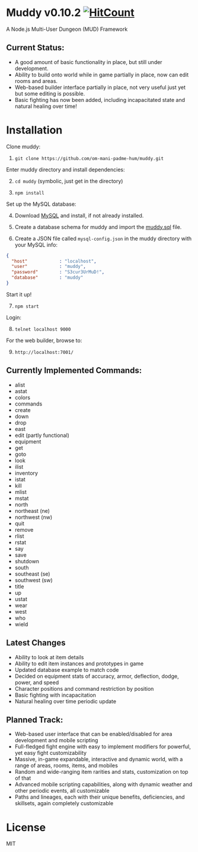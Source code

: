 # Muddy v0.10.2 [![HitCount](http://hits.dwyl.com/om-mani-padme-hum/muddy.svg)](http://hits.dwyl.com/om-mani-padme-hum/muddy)

A Node.js Multi-User Dungeon (MUD) Framework

## Current Status:

* A good amount of basic functionality in place, but still under development.  
* Ability to build onto world while in game partially in place, now can edit rooms and areas.  
* Web-based builder interface partially in place, not very useful just yet but some editing is possible.
* Basic fighting has now been added, including incapacitated state and natural healing over time!

# Installation 

Clone muddy:

1. `git clone https://github.com/om-mani-padme-hum/muddy.git`

Enter muddy directory and install dependencies:

2. `cd muddy` (symbolic, just get in the directory)

3. `npm install`

Set up the MySQL database:

4. Download [MySQL](https://www.mysql.com/downloads/) and install, if not already installed.

5. Create a database schema for muddy and import the [muddy.sql](https://github.com/om-mani-padme-hum/muddy/blob/master/muddy.sql) file.  

6. Create a JSON file called `mysql-config.json` in the muddy directory with your MySQL info:

```json
{
  "host"            : "localhost",
  "user"            : "muddy",
  "password"        : "S3cur3UrMuD!",
  "database"        : "muddy"
}
```

Start it up!

7. `npm start`

Login:

8. `telnet localhost 9000`

For the web builder, browse to:

9. `http://localhost:7001/`
 
## Currently Implemented Commands:

* alist
* astat
* colors
* commands
* create
* down
* drop
* east
* edit (partly functional)
* equipment
* get
* goto
* look
* ilist
* inventory
* istat
* kill
* mlist
* mstat
* north
* northeast (ne)
* northwest (nw)
* quit
* remove
* rlist
* rstat
* say
* save
* shutdown
* south
* southeast (se)
* southwest (sw)
* title
* up
* ustat
* wear
* west
* who
* wield

## Latest Changes

* Ability to look at item details
* Ability to edit item instances and prototypes in game
* Updated database example to match code
* Decided on equipment stats of accuracy, armor, deflection, dodge, power, and speed
* Character positions and command restriction by position
* Basic fighting with incapacitation
* Natural healing over time periodic update

## Planned Track:

* Web-based user interface that can be enabled/disabled for area development and mobile scripting
* Full-fledged fight engine with easy to implement modifiers for powerful, yet easy fight customizability
* Massive, in-game expandable, interactive and dynamic world, with a range of areas, rooms, items, and mobiles
* Random and wide-ranging item rarities and stats, customization on top of that
* Advanced mobile scripting capabilities, along with dynamic weather and other periodic events, all customizable
* Paths and lineages, each with their unique benefits, deficiencies, and skillsets, again completely customizable

# License

MIT